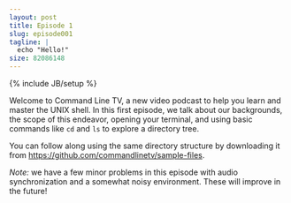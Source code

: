 ```yaml
---
layout: post
title: Episode 1
slug: episode001
tagline: |
  echo "Hello!"
size: 82086148
---
```

{% include JB/setup %}

Welcome to Command Line TV, a new video podcast to help you learn and master
the UNIX shell. In this first episode, we talk about our backgrounds, the scope
of this endeavor, opening your terminal, and using basic commands like `cd` and
`ls` to explore a directory tree.

You can follow along using the same directory structure by downloading it from
<https://github.com/commandlinetv/sample-files>.

*Note:* we have a few minor problems in this episode with audio synchronization
and a somewhat noisy environment. These will improve in the future!
